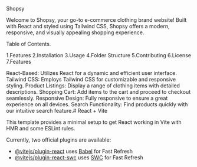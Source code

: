 Shopsy

Welcome to Shopsy, your go-to e-commerce clothing brand website! Built with React and styled using Tailwind CSS, Shopsy offers a modern, responsive, and visually appealing shopping experience.

Table of Contents.

1.Features
2.Installation
3.Usage
4.Folder Structure
5.Contributing
6.License
7.Features

React-Based: Utilizes React for a dynamic and efficient user interface.
Tailwind CSS: Employs Tailwind CSS for customizable and responsive styling.
Product Listings: Display a range of clothing items with detailed descriptions.
Shopping Cart: Add items to the cart and proceed to checkout seamlessly.
Responsive Design: Fully responsive to ensure a great experience on all devices.
Search Functionality: Find products quickly with our intuitive search feature.# React + Vite

This template provides a minimal setup to get React working in Vite with HMR and some ESLint rules.

Currently, two official plugins are available:

- [@vitejs/plugin-react](https://github.com/vitejs/vite-plugin-react/blob/main/packages/plugin-react/README.md) uses [Babel](https://babeljs.io/) for Fast Refresh
- [@vitejs/plugin-react-swc](https://github.com/vitejs/vite-plugin-react-swc) uses [SWC](https://swc.rs/) for Fast Refresh
